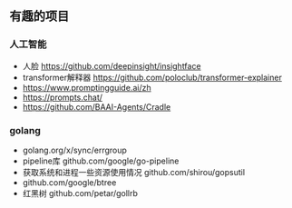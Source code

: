 ## 有趣的项目

### 人工智能

- 人脸 https://github.com/deepinsight/insightface
- transformer解释器 https://github.com/poloclub/transformer-explainer
- https://www.promptingguide.ai/zh
- https://prompts.chat/
- https://github.com/BAAI-Agents/Cradle

### golang

- golang.org/x/sync/errgroup
- pipeline库 github.com/google/go-pipeline
- 获取系统和进程一些资源使用情况 github.com/shirou/gopsutil 
- github.com/google/btree
- 红黑树 github.com/petar/gollrb
